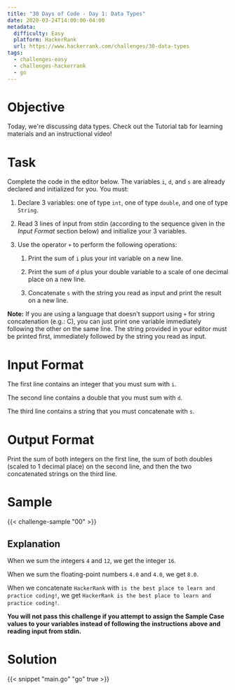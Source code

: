```yaml
---
title: "30 Days of Code - Day 1: Data Types"
date: 2020-03-24T14:00:00-04:00
metadata:
  difficulty: Easy
  platform: HackerRank
  url: https://www.hackerrank.com/challenges/30-data-types
tags:
  - challenges-easy
  - challenges-hackerrank
  - go
---
```


# Objective

Today, we're discussing data types. Check out the Tutorial tab for learning
materials and an instructional video!

# Task

Complete the code in the editor below. The variables `i`, `d`, and `s` are
already declared and initialized for you. You must:

1. Declare 3 variables: one of type `int`, one of type `double`, and one of
   type `String`.

2. Read 3 lines of input from stdin (according to the sequence given in the
   *Input Format* section below) and initialize your 3 variables.

3. Use the operator `+` to perform the following operations:

   1. Print the sum of `i` plus your int variable on a new line.

   2. Print the sum of `d` plus your double variable to a scale of one decimal
      place on a new line.

   3. Concatenate `s` with the string you read as input and print the result on
      a new line.

**Note:** If you are using a language that doesn't support using `+` for string
concatenation (e.g.: C), you can just print one variable immediately following
the other on the same line. The string provided in your editor must be printed
first, immediately followed by the string you read as input.

# Input Format

The first line contains an integer that you must sum with `i`.

The second line contains a double that you must sum with `d`.

The third line contains a string that you must concatenate with `s`.

# Output Format

Print the sum of both integers on the first line, the sum of both doubles
(scaled to 1 decimal place) on the second line, and then the two concatenated
strings on the third line.

# Sample

{{< challenge-sample "00" >}}

## Explanation

When we sum the integers `4` and `12`, we get the integer `16`.

When we sum the floating-point numbers `4.0` and `4.0`, we get `8.0`.

When we concatenate `HackerRank` with `is the best place to learn and practice coding!`,
we get `HackerRank is the best place to learn and practice coding!`.

**You will not pass this challenge if you attempt to assign the Sample Case
values to your variables instead of following the instructions above and
reading input from stdin.**

# Solution

{{< snippet "main.go" "go" true >}}

